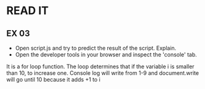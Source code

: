 # READ IT
## EX 03
* Open script.js and try to predict the result of the script. Explain.
* Open the developer tools in your browser and inspect the 'console' tab.

It is a for loop function. The loop determines that if the variable i is smaller than 10, to increase one. 
Console log will write from 1-9 and document.write will go until 10 because it adds +1 to i